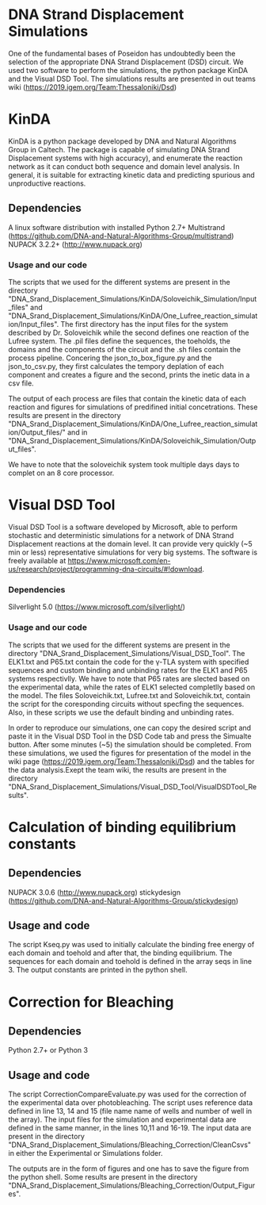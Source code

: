 # DNA Strand Displacement Simulations 

One of the fundamental bases of Poseidon has undoubtedly been the selection of the appropriate DNA Strand Displacement (DSD) circuit. We used two software to perform the simulations, the python package KinDA and the Visual DSD Tool. The simulations results are presented in out teams wiki (https://2019.igem.org/Team:Thessaloniki/Dsd)

# KinDA

KinDA is a python package developed by DNA and Natural Algorithms Group in Caltech. The package is capable of simulating DNA Strand Displacement systems with high accuracy), and enumerate the reaction network as it can conduct both sequence and domain level analysis. In general, it is suitable for extracting kinetic data and predicting spurious and unproductive reactions.

## Dependencies
A linux software distribution with installed Python 2.7+
Multistrand (https://github.com/DNA-and-Natural-Algorithms-Group/multistrand)
NUPACK 3.2.2+ (http://www.nupack.org)

### Usage and our code

The scripts that we used for the different systems are present in  the directory "DNA_Srand_Displacement_Simulations/KinDA/Soloveichik_Simulation/Input_files" and "DNA_Srand_Displacement_Simulations/KinDA/One_Lufree_reaction_simulation/Input_files". The first directory has the input files for the system described by Dr. Soloveichik while the second defines one reaction of the Lufree system. The .pil files define the sequences, the toeholds, the domains and the components of the circuit and the .sh files contain the process pipeline. Concering the json_to_box_figure.py and the json_to_csv.py, they first calculates the tempory deplation of each component and creates a figure and the second, prints the inetic data in a csv file.

The output of each process are files that contain the kinetic data of each reaction and figures for simulations of predifined initial concetrations. These results are present in the directory "DNA_Srand_Displacement_Simulations/KinDA/One_Lufree_reaction_simulation/Output_files/" and in "DNA_Srand_Displacement_Simulations/KinDA/Soloveichik_Simulation/Output_files". 

We have to note that the soloveichik system took multiple days days to complet on an 8 core processor.

# Visual DSD Tool 

Visual DSD Tool is a software developed by Microsoft, able to perform stochastic and deterministic simulations for a network of DNA Strand Displacement reactions at the domain level. It can provide very quickly (~5 min or less) representative simulations for very big systems. The software is freely available at https://www.microsoft.com/en-us/research/project/programming-dna-circuits/#!download.

### Dependencies

Silverlight 5.0 (https://www.microsoft.com/silverlight/)

### Usage and our code

The scripts that we used for the different systems are present in  the directory "DNA_Srand_Displacement_Simulations/Visual_DSD_Tool". The ELK1.txt and P65.txt contain the code for the γ-TLA system with specified sequences and custom binding and unbinding rates for the ELK1 and P65 systems respectivlly. We have to note that P65 rates are slected based on the experimental data, while the rates of ELK1 selected completlly based on the model. The files Soloveichik.txt, Lufree.txt and Soloveichik.txt, contain the script for the coresponding circuits without specfing the sequences. Also, in these scripts we use the default binding and unbinding rates.

In order to reproduce our simulations, one can copy the desired script and paste it in the Visual DSD Tool in the DSD Code tab and press the Simualte button. After some minutes (~5) the simulation should be completed. From these simulations, we used the figures for presentation of the model in the wiki page (https://2019.igem.org/Team:Thessaloniki/Dsd) and the tables for the data analysis.Exept the team wiki, the results are present in the directory "DNA_Srand_Displacement_Simulations/Visual_DSD_Tool/VisualDSDTool_Results".

# Calculation of binding equilibrium constants

## Dependencies
NUPACK 3.0.6 (http://www.nupack.org)
stickydesign (https://github.com/DNA-and-Natural-Algorithms-Group/stickydesign)

## Usage and code

The script Kseq.py was used to initially calculate the binding free energy of each domain and toehold and after that, the binding equilibrium. The sequences for each domain and toehold is defined in the array seqs in line 3. The output constants are printed in the python shell.

# Correction for Bleaching

## Dependencies
Python 2.7+ or Python 3

## Usage and code

The script CorrectionCompareEvaluate.py was used for the correction of the experimental data over photobleaching. The script uses reference data defined in line 13, 14 and 15 (file name name of wells and number of well in the array). The input files for the simulation and experimental data are defined in the same manner, in the lines 10,11 and 16-19. The input data are present in the directory "DNA_Srand_Displacement_Simulations/Bleaching_Correction/CleanCsvs" in either the Experimental or Simulations folder.

The outputs are in the form of figures and one has to save the figure from the python shell. Some results are present in the directory "DNA_Srand_Displacement_Simulations/Bleaching_Correction/Output_Figures". 

